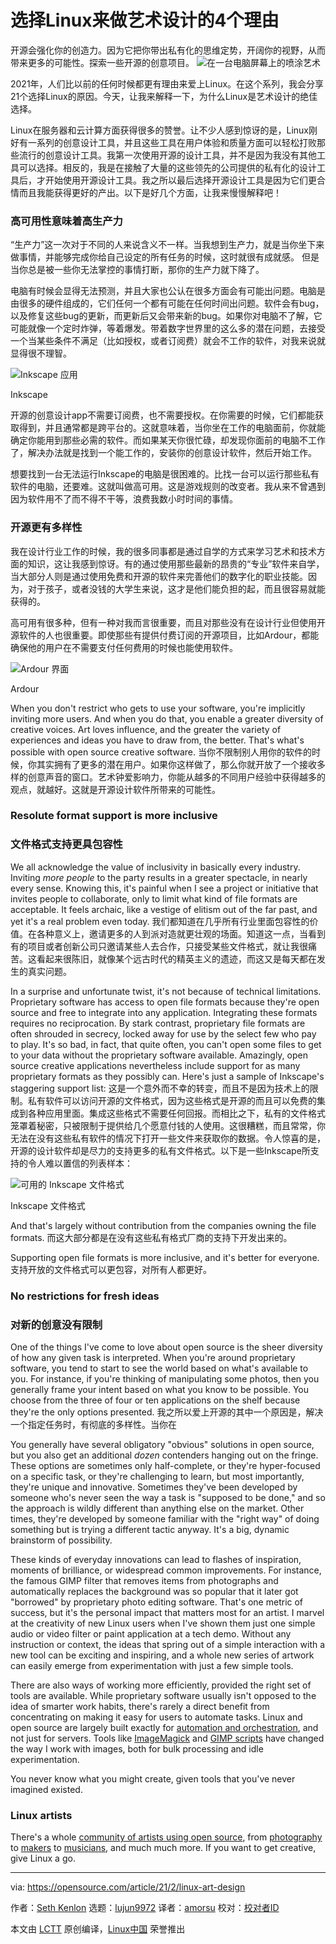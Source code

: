 [#]: collector: (lujun9972)
[#]: translator: (amorsu)
[#]: reviewer: ( )
[#]: publisher: ( )
[#]: url: ( )
[#]: subject: (4 reasons to choose Linux for art and design)
[#]: via: (https://opensource.com/article/21/2/linux-art-design)
[#]: author: (Seth Kenlon https://opensource.com/users/seth)

选择Linux来做艺术设计的4个理由
======

开源会强化你的创造力。因为它把你带出私有化的思维定势，开阔你的视野，从而带来更多的可能性。探索一些开源的创意项目。
![在一台电脑屏幕上的喷涂艺术][1]

2021年，人们比以前的任何时候都更有理由来爱上Linux。在这个系列，我会分享21个选择Linux的原因。今天，让我来解释一下，为什么Linux是艺术设计的绝佳选择。

Linux在服务器和云计算方面获得很多的赞誉。让不少人感到惊讶的是，Linux刚好有一系列的创意设计工具，并且这些工具在用户体验和质量方面可以轻松打败那些流行的创意设计工具。我第一次使用开源的设计工具，并不是因为我没有其他工具可以选择。相反的，我是在接触了大量的这些领先的公司提供的私有化的设计工具后，才开始使用开源设计工具。我之所以最后选择开源设计工具是因为它们更合情而且我能获得更好的产出。以下是好几个方面，让我来慢慢解释吧！

### 高可用性意味着高生产力

“生产力”这一次对于不同的人来说含义不一样。当我想到生产力，就是当你坐下来做事情，并能够完成你给自己设定的所有任务的时候，这时就很有成就感。
但是当你总是被一些你无法掌控的事情打断，那你的生产力就下降了。

电脑有时候会显得无法预测，并且大家也公认在很多方面会有可能出问题。电脑是由很多的硬件组成的，它们任何一个都有可能在任何时间出问题。软件会有bug，以及修复这些bug的更新，而更新后又会带来新的bug。如果你对电脑不了解，它可能就像一个定时炸弹，等着爆发。带着数字世界里的这么多的潜在问题，去接受一个当某些条件不满足（比如授权，或者订阅费）就会不工作的软件，对我来说就显得很不理智。

![Inkscape 应用][2]

Inkscape

开源的创意设计app不需要订阅费，也不需要授权。在你需要的时候，它们都能获取得到，并且通常都是跨平台的。这就意味着，当你坐在工作的电脑面前，你就能确定你能用到那些必需的软件。而如果某天你很忙碌，却发现你面前的电脑不工作了，解决办法就是找到一个能工作的，安装你的创意设计软件，然后开始工作。

想要找到一台无法运行Inkscape的电脑是很困难的。比找一台可以运行那些私有软件的电脑，还要难。这就叫做高可用。这是游戏规则的改变者。我从来不曾遇到因为软件用不了而不得不干等，浪费我数小时时间的事情。

### 开源更有多样性

我在设计行业工作的时候，我的很多同事都是通过自学的方式来学习艺术和技术方面的知识，这让我感到惊讶。有的通过使用那些最新的昂贵的“专业”软件来自学，当大部分人则是通过使用免费和开源的软件来完善他们的数字化的职业技能。因为，对于孩子，或者没钱的大学生来说，这才是他们能负担的起，而且很容易就能获得的。

高可用有很多种，但有一种对我而言很重要，而且对那些没有在设计行业但使用开源软件的人也很重要。即使那些有提供付费订阅的开源项目，比如Ardour，都能确保他的用户在不需要支付任何费用的时候也能使用软件。

![Ardour 界面][4]

Ardour

When you don't restrict who gets to use your software, you're implicitly inviting more users. And when you do that, you enable a greater diversity of creative voices. Art loves influence, and the greater the variety of experiences and ideas you have to draw from, the better. That's what's possible with open source creative software.
当你不限制别人用你的软件的时候，你其实拥有了更多的潜在用户。如果你这样做了，那么你就开放了一个接收多样的创意声音的窗口。艺术钟爱影响力，你能从越多的不同用户经验中获得越多的观点，就越好。这就是开源设计软件所带来的可能性。
### Resolute format support is more inclusive
### 文件格式支持更具包容性

We all acknowledge the value of inclusivity in basically every industry. Inviting _more people_ to the party results in a greater spectacle, in nearly every sense. Knowing this, it's painful when I see a project or initiative that invites people to collaborate, only to limit what kind of file formats are acceptable. It feels archaic, like a vestige of elitism out of the far past, and yet it's a real problem even today.
我们都知道在几乎所有行业里面包容性的价值。在各种意义上，邀请更多的人到派对造就更壮观的场面。知道这一点，当看到有的项目或者创新公司只邀请某些人去合作，只接受某些文件格式，就让我很痛苦。这看起来很陈旧，就像某个远古时代的精英主义的遗迹，而这又是每天都在发生的真实问题。

In a surprise and unfortunate twist, it's not because of technical limitations. Proprietary software has access to open file formats because they're open source and free to integrate into any application. Integrating these formats requires no reciprocation. By stark contrast, proprietary file formats are often shrouded in secrecy, locked away for use by the select few who pay to play. It's so bad, in fact, that quite often, you can't open some files to get to your data without the proprietary software available. Amazingly, open source creative applications nevertheless include support for as many proprietary formats as they possibly can. Here's just a sample of Inkscape's staggering support list:
这是一个意外而不幸的转变，而且不是因为技术上的限制。私有软件可以访问开源的文件格式，因为这些格式是开源的而且可以免费的集成到各种应用里面。集成这些格式不需要任何回报。而相比之下，私有的文件格式笼罩着秘密，只被限制于提供给几个愿意付钱的人使用。这很糟糕，而且常常，你无法在没有这些私有软件的情况下打开一些文件来获取你的数据。令人惊喜的是，开源的设计软件却是尽力的支持更多的私有文件格式。以下是一些Inkscape所支持的令人难以置信的列表样本：


![可用的 Inkscape 文件格式][5]

Inkscape 文件格式

And that's largely without contribution from the companies owning the file formats.
而这大部分都是在没有这些私有格式厂商的支持下开发出来的。

Supporting open file formats is more inclusive, and it's better for everyone.
支持开放的文件格式可以更包容，对所有人都更好。

### No restrictions for fresh ideas
### 对新的创意没有限制

One of the things I've come to love about open source is the sheer diversity of how any given task is interpreted. When you're around proprietary software, you tend to start to see the world based on what's available to you. For instance, if you're thinking of manipulating some photos, then you generally frame your intent based on what you know to be possible. You choose from the three of four or ten applications on the shelf because they're the only options presented.
我之所以爱上开源的其中一个原因是，解决一个指定任务时，有彻底的多样性。当你在

You generally have several obligatory "obvious" solutions in open source, but you also get an additional _dozen_ contenders hanging out on the fringe. These options are sometimes only half-complete, or they're hyper-focused on a specific task, or they're challenging to learn, but most importantly, they're unique and innovative. Sometimes they've been developed by someone who's never seen the way a task is "supposed to be done," and so the approach is wildly different than anything else on the market. Other times, they're developed by someone familiar with the "right way" of doing something but is trying a different tactic anyway. It's a big, dynamic brainstorm of possibility.

These kinds of everyday innovations can lead to flashes of inspiration, moments of brilliance, or widespread common improvements. For instance, the famous GIMP filter that removes items from photographs and automatically replaces the background was so popular that it later got "borrowed" by proprietary photo editing software. That's one metric of success, but it's the personal impact that matters most for an artist. I marvel at the creativity of new Linux users when I've shown them just one simple audio or video filter or paint application at a tech demo. Without any instruction or context, the ideas that spring out of a simple interaction with a new tool can be exciting and inspiring, and a whole new series of artwork can easily emerge from experimentation with just a few simple tools.

There are also ways of working more efficiently, provided the right set of tools are available. While proprietary software usually isn't opposed to the idea of smarter work habits, there's rarely a direct benefit from concentrating on making it easy for users to automate tasks. Linux and open source are largely built exactly for [automation and orchestration][6], and not just for servers. Tools like [ImageMagick][7] and [GIMP scripts][8] have changed the way I work with images, both for bulk processing and idle experimentation.

You never know what you might create, given tools that you've never imagined existed.

### Linux artists

There's a whole [community of artists using open source][9], from [photography][10] to [makers][11] to [musicians][12], and much much more. If you want to get creative, give Linux a go.

--------------------------------------------------------------------------------

via: https://opensource.com/article/21/2/linux-art-design

作者：[Seth Kenlon][a]
选题：[lujun9972][b]
译者：[amorsu](https://github.com/amorsu)
校对：[校对者ID](https://github.com/校对者ID)

本文由 [LCTT](https://github.com/LCTT/TranslateProject) 原创编译，[Linux中国](https://linux.cn/) 荣誉推出

[a]: https://opensource.com/users/seth
[b]: https://github.com/lujun9972
[1]: https://opensource.com/sites/default/files/styles/image-full-size/public/lead-images/painting_computer_screen_art_design_creative.png?itok=LVAeQx3_ (Painting art on a computer screen)
[2]: https://opensource.com/sites/default/files/inkscape_0.jpg
[3]: https://community.ardour.org/subscribe
[4]: https://opensource.com/sites/default/files/ardour.jpg
[5]: https://opensource.com/sites/default/files/formats.jpg
[6]: https://opensource.com/article/20/11/orchestration-vs-automation
[7]: https://opensource.com/life/16/6/fun-and-semi-useless-toys-linux#imagemagick
[8]: https://opensource.com/article/21/1/gimp-scripting
[9]: https://librearts.org
[10]: https://pixls.us
[11]: https://www.redhat.com/en/blog/channel/red-hat-open-studio
[12]: https://linuxmusicians.com
